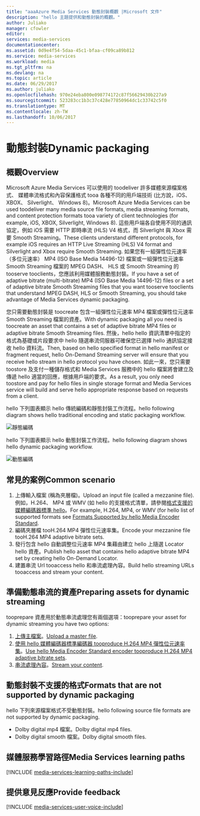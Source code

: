 ```yaml
---
title: "aaaAzure Media Services 動態封裝概觀 |Microsoft 文件"
description: "hello 主題提供和動態封裝的概觀。"
author: Juliako
manager: cfowler
editor: 
services: media-services
documentationcenter: 
ms.assetid: 0d9e4f54-5daa-45c1-bfaa-cf09ca89b812
ms.service: media-services
ms.workload: media
ms.tgt_pltfrm: na
ms.devlang: na
ms.topic: article
ms.date: 06/29/2017
ms.author: juliako
ms.openlocfilehash: 970e24eba800e098774172c87f56629430b227a9
ms.sourcegitcommit: 523283cc1b3c37c428e77850964dc1c33742c5f0
ms.translationtype: MT
ms.contentlocale: zh-TW
ms.lasthandoff: 10/06/2017
---
```

# <a name="dynamic-packaging"></a><span data-ttu-id="425a4-103">動態封裝</span><span class="sxs-lookup"><span data-stu-id="425a4-103">Dynamic packaging</span></span>
## <a name="overview"></a><span data-ttu-id="425a4-104">概觀</span><span class="sxs-lookup"><span data-stu-id="425a4-104">Overview</span></span>
<span data-ttu-id="425a4-105">Microsoft Azure Media Services 可以使用的 toodeliver 許多媒體來源檔案格式、 媒體串流格式和內容保護格式 tooa 各種不同的用戶端技術 (比方說，iOS、 XBOX、 Silverlight、 Windows 8)。</span><span class="sxs-lookup"><span data-stu-id="425a4-105">Microsoft Azure Media Services can be used toodeliver many media source file formats, media streaming formats, and content protection formats tooa variety of client technologies (for example, iOS, XBOX, Silverlight, Windows 8).</span></span> <span data-ttu-id="425a4-106">這些用戶端各自使用不同的通訊協定，例如 iOS 需要 HTTP 即時串流 (HLS) V4 格式，而 Silverlight 與 Xbox 需要 Smooth Streaming。</span><span class="sxs-lookup"><span data-stu-id="425a4-106">These clients understand different protocols, for example iOS requires an HTTP Live Streaming (HLS) V4 format and Silverlight and Xbox require Smooth Streaming.</span></span> <span data-ttu-id="425a4-107">如果您有一組彈性位元速率 （多位元速率） MP4 (ISO Base Media 14496-12) 檔案或一組彈性位元速率 Smooth Streaming 檔案的 MPEG DASH、 HLS 或 Smooth Streaming 的 tooserve tooclients，您應該利用媒體服務動態封裝。</span><span class="sxs-lookup"><span data-stu-id="425a4-107">If you have a set of adaptive bitrate (multi-bitrate) MP4 (ISO Base Media 14496-12) files or a set of adaptive bitrate Smooth Streaming files that you want tooserve tooclients that understand MPEG DASH, HLS or Smooth Streaming, you should take advantage of Media Services dynamic packaging.</span></span>

<span data-ttu-id="425a4-108">您只需要動態封裝是 toocreate 包含一組彈性位元速率 MP4 檔案或彈性位元速率 Smooth Streaming 檔案的資產。</span><span class="sxs-lookup"><span data-stu-id="425a4-108">With dynamic packaging all you need is toocreate an asset that contains a set of adaptive bitrate MP4 files or adaptive bitrate Smooth Streaming files.</span></span> <span data-ttu-id="425a4-109">然後，hello hello 資訊清單中指定的格式為基礎或片段要求中 hello 隨選串流伺服器可確保您已選擇 hello 通訊協定接收 hello 資料流。</span><span class="sxs-lookup"><span data-stu-id="425a4-109">Then, based on hello specified format in hello manifest or fragment request, hello On-Demand Streaming server will ensure that you receive hello stream in hello protocol you have chosen.</span></span> <span data-ttu-id="425a4-110">如此一來，您只需要 toostore 及支付一種儲存格式和 Media Services 服務中的 hello 檔案將會建立及傳遞 hello 適當的回應，根據用戶端的要求。</span><span class="sxs-lookup"><span data-stu-id="425a4-110">As a result, you only need toostore and pay for hello files in single storage format and Media Services service will build and serve hello appropriate response based on requests from a client.</span></span>

<span data-ttu-id="425a4-111">hello 下列圖表顯示 hello 傳統編碼和靜態封裝工作流程。</span><span class="sxs-lookup"><span data-stu-id="425a4-111">hello following diagram shows hello traditional encoding and static packaging workflow.</span></span>

![靜態編碼](./media/media-services-dynamic-packaging-overview/media-services-static-packaging.png)

<span data-ttu-id="425a4-113">hello 下列圖表顯示 hello 動態封裝工作流程。</span><span class="sxs-lookup"><span data-stu-id="425a4-113">hello following diagram shows hello dynamic packaging workflow.</span></span>

![動態編碼](./media/media-services-dynamic-packaging-overview/media-services-dynamic-packaging.png)


## <a name="common-scenario"></a><span data-ttu-id="425a4-115">常見的案例</span><span class="sxs-lookup"><span data-stu-id="425a4-115">Common scenario</span></span>
1. <span data-ttu-id="425a4-116">上傳輸入檔案 (稱為夾層檔)。</span><span class="sxs-lookup"><span data-stu-id="425a4-116">Upload an input file (called a mezzanine file).</span></span> <span data-ttu-id="425a4-117">例如，H.264、 MP4 或 WMV (如 hello 的支援格式清單，請參閱[格式支援的媒體編碼器標準 hello](media-services-media-encoder-standard-formats.md)。</span><span class="sxs-lookup"><span data-stu-id="425a4-117">For example, H.264, MP4, or WMV (for hello list of supported formats see [Formats Supported by hello Media Encoder Standard](media-services-media-encoder-standard-formats.md).</span></span>
2. <span data-ttu-id="425a4-118">編碼夾層檔 tooH.264 MP4 彈性位元速率集。</span><span class="sxs-lookup"><span data-stu-id="425a4-118">Encode your mezzanine file tooH.264 MP4 adaptive bitrate sets.</span></span>
3. <span data-ttu-id="425a4-119">發行包含 hello 自動調整位元速率 MP4 集藉由建立 hello 上隨選 Locator hello 資產。</span><span class="sxs-lookup"><span data-stu-id="425a4-119">Publish hello asset that contains hello adaptive bitrate MP4 set by creating hello On-Demand Locator.</span></span>
4. <span data-ttu-id="425a4-120">建置串流 Url tooaccess hello 和串流處理內容。</span><span class="sxs-lookup"><span data-stu-id="425a4-120">Build hello streaming URLs tooaccess and stream your content.</span></span>

## <a name="preparing-assets-for-dynamic-streaming"></a><span data-ttu-id="425a4-121">準備動態串流的資產</span><span class="sxs-lookup"><span data-stu-id="425a4-121">Preparing assets for dynamic streaming</span></span>
<span data-ttu-id="425a4-122">tooprepare 資產用於動態串流處理您有兩個選項：</span><span class="sxs-lookup"><span data-stu-id="425a4-122">tooprepare your asset for dynamic streaming you have two options:</span></span>

1. <span data-ttu-id="425a4-123">[上傳主檔案](media-services-dotnet-upload-files.md)。</span><span class="sxs-lookup"><span data-stu-id="425a4-123">[Upload a master file](media-services-dotnet-upload-files.md).</span></span>
2. <span data-ttu-id="425a4-124">[使用 hello 媒體編碼器標準編碼器 tooproduce H.264 MP4 彈性位元速率集](media-services-dotnet-encode-with-media-encoder-standard.md)。</span><span class="sxs-lookup"><span data-stu-id="425a4-124">[Use hello Media Encoder Standard encoder tooproduce H.264 MP4 adaptive bitrate sets](media-services-dotnet-encode-with-media-encoder-standard.md).</span></span>
3. <span data-ttu-id="425a4-125">[串流處理內容](media-services-deliver-content-overview.md)。</span><span class="sxs-lookup"><span data-stu-id="425a4-125">[Stream your content](media-services-deliver-content-overview.md).</span></span>

## <span data-ttu-id="425a4-126"><a id="unsupported_formats"></a>動態封裝不支援的格式</span><span class="sxs-lookup"><span data-stu-id="425a4-126"><a id="unsupported_formats"></a>Formats that are not supported by dynamic packaging</span></span>
<span data-ttu-id="425a4-127">hello 下列來源檔案格式不受動態封裝。</span><span class="sxs-lookup"><span data-stu-id="425a4-127">hello following source file formats are not supported by dynamic packaging.</span></span>

* <span data-ttu-id="425a4-128">Dolby digital mp4 檔案。</span><span class="sxs-lookup"><span data-stu-id="425a4-128">Dolby digital mp4 files.</span></span>
* <span data-ttu-id="425a4-129">Dolby digital smooth 檔案。</span><span class="sxs-lookup"><span data-stu-id="425a4-129">Dolby digital smooth files.</span></span>

## <a name="media-services-learning-paths"></a><span data-ttu-id="425a4-130">媒體服務學習路徑</span><span class="sxs-lookup"><span data-stu-id="425a4-130">Media Services learning paths</span></span>
[!INCLUDE [media-services-learning-paths-include](../../includes/media-services-learning-paths-include.md)]

## <a name="provide-feedback"></a><span data-ttu-id="425a4-131">提供意見反應</span><span class="sxs-lookup"><span data-stu-id="425a4-131">Provide feedback</span></span>
[!INCLUDE [media-services-user-voice-include](../../includes/media-services-user-voice-include.md)]

